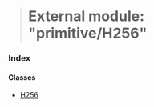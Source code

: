 > # External module: "primitive/H256"

### Index

#### Classes

* [H256](../classes/_primitive_h256_.h256.md)